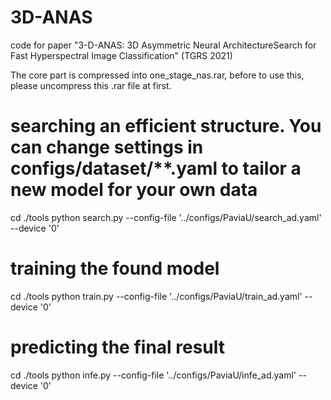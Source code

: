# 3D-ANAS
code for paper "3-D-ANAS: 3D Asymmetric Neural ArchitectureSearch for Fast Hyperspectral Image Classification" (TGRS 2021)

The core part is compressed into one_stage_nas.rar, before to use this, please uncompress this .rar file at first.

# searching an efficient structure. You can change settings in configs/dataset/**.yaml to tailor a new model for your own data
cd ./tools
python search.py --config-file '../configs/PaviaU/search_ad.yaml' --device '0'

# training the found model
cd ./tools
python train.py --config-file '../configs/PaviaU/train_ad.yaml' --device '0'

# predicting the final result 
cd ./tools
python infe.py --config-file '../configs/PaviaU/infe_ad.yaml' --device '0'

